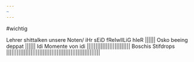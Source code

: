 ```yaml
---
~
---
```

#wichtig

Lehrer shittalken unsere Noten/ iHr sEiD fReIwIlLiG hIeR
|||||| 
Osko beeing deppat
||||||
Idi Momente von idi
|||||||||||||||||||||||||
Boschis Stifdrops
||||||||||||||||||||||||||||||||||||||||||||||||||||||
